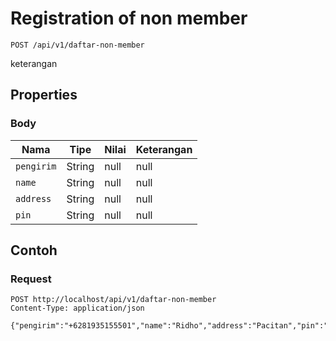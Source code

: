 # Registration of non member
```http
POST /api/v1/daftar-non-member
```
keterangan
## Properties
### Body
Nama | Tipe | Nilai | Keterangan
--- | --- | --- | ---
<code>pengirim</code> | String | null | null
<code>name</code> | String | null | null
<code>address</code> | String | null | null
<code>pin</code> | String | null | null
## Contoh
### Request
```http
POST http://localhost/api/v1/daftar-non-member
Content-Type: application/json

{"pengirim":"+6281935155501","name":"Ridho","address":"Pacitan","pin":"1234"}


```
